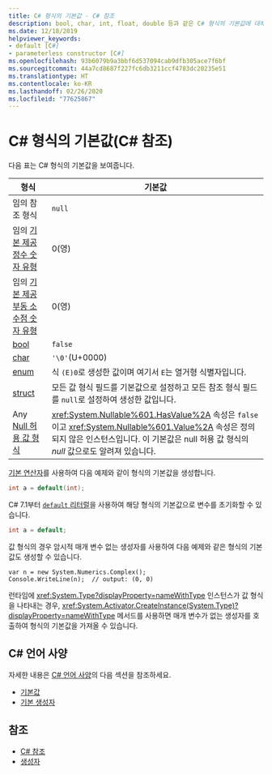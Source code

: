 ```yaml
---
title: C# 형식의 기본값 - C# 참조
description: bool, char, int, float, double 등과 같은 C# 형식의 기본값에 대해 알아보세요.
ms.date: 12/18/2019
helpviewer_keywords:
- default [C#]
- parameterless constructor [C#]
ms.openlocfilehash: 93b6079b9a3bbf6d537094cab9dfb305ace7f6bf
ms.sourcegitcommit: 44a7cd8687f227fc6db3211ccf4783dc20235e51
ms.translationtype: HT
ms.contentlocale: ko-KR
ms.lasthandoff: 02/26/2020
ms.locfileid: "77625867"
---
```

# <a name="default-values-of-c-types-c-reference"></a>C# 형식의 기본값(C# 참조)

다음 표는 C# 형식의 기본값을 보여줍니다.

|형식|기본값|
|---------|------------------|
|임의 참조 형식|`null`|
|임의 [기본 제공 정수 숫자 유형](integral-numeric-types.md)|0(영)|
|임의 [기본 제공 부동 소수점 숫자 유형](floating-point-numeric-types.md)|0(영)|
|[bool](bool.md)|`false`|
|[char](char.md)|`'\0'`(U+0000)|
|[enum](enum.md)|식 `(E)0`로 생성한 값이며 여기서 `E`는 열거형 식별자입니다.|
|[struct](struct.md)|모든 값 형식 필드를 기본값으로 설정하고 모든 참조 형식 필드를 `null`로 설정하여 생성한 값입니다.|
|Any [Null 허용 값 형식](nullable-value-types.md)|<xref:System.Nullable%601.HasValue%2A> 속성은 `false`이고 <xref:System.Nullable%601.Value%2A> 속성은 정의되지 않은 인스턴스입니다. 이 기본값은 null 허용 값 형식의 *null* 값으로도 알려져 있습니다.|

[기본 연산자](../operators/default.md)를 사용하여 다음 예제와 같이 형식의 기본값을 생성합니다.

```csharp
int a = default(int);
```

C# 7.1부터 [`default` 리터럴](../operators/default.md#default-literal)을 사용하여 해당 형식의 기본값으로 변수를 초기화할 수 있습니다.

```csharp
int a = default;
```

값 형식의 경우 암시적 매개 변수 없는 생성자를 사용하여 다음 예제와 같은 형식의 기본값도 생성할 수 있습니다.

```csharp-interactive
var n = new System.Numerics.Complex();
Console.WriteLine(n);  // output: (0, 0)
```

런타임에 <xref:System.Type?displayProperty=nameWithType> 인스턴스가 값 형식을 나타내는 경우, <xref:System.Activator.CreateInstance(System.Type)?displayProperty=nameWithType> 메서드를 사용하면 매개 변수가 없는 생성자를 호출하여 형식의 기본값을 가져올 수 있습니다.

## <a name="c-language-specification"></a>C# 언어 사양

자세한 내용은 [C# 언어 사양](~/_csharplang/spec/introduction.md)의 다음 섹션을 참조하세요.

- [기본값](~/_csharplang/spec/variables.md#default-values)
- [기본 생성자](~/_csharplang/spec/types.md#default-constructors)

## <a name="see-also"></a>참조

- [C# 참조](../index.md)
- [생성자](../../programming-guide/classes-and-structs/constructors.md)
